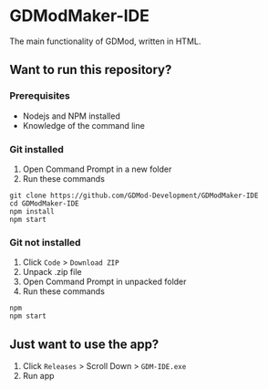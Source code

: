# GDModMaker-IDE
The main functionality of GDMod, written in HTML.

## Want to run this repository?

### Prerequisites
- Nodejs and NPM installed
- Knowledge of the command line

### Git installed
1. Open Command Prompt in a new folder
2. Run these commands
```
git clone https://github.com/GDMod-Development/GDModMaker-IDE
cd GDModMaker-IDE
npm install
npm start
```

### Git not installed
1. Click `Code` > `Download ZIP`
2. Unpack .zip file
3. Open Command Prompt in unpacked folder
4. Run these commands
```
npm 
npm start
```
## Just want to use the app?
1. Click `Releases` > Scroll Down > `GDM-IDE.exe`
2. Run app

